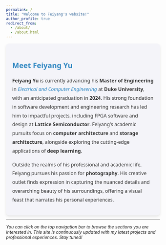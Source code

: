 ```yaml
---
permalink: /
title: "Welcome to Feiyang's website!"
author_profile: true
redirect_from: 
  - /about/
  - /about.html
---
```


<div style="font-family: 'Segoe UI', Tahoma, Geneva, Verdana, sans-serif; background-color: #f4f4f9; padding: 20px; border-radius: 10px; box-shadow: 0 4px 8px rgba(0,0,0,0.1);">
    <h2 style="color: #2E86C1; font-size: 24px; font-weight: 600;">Meet Feiyang Yu</h2>
    <p style="font-size: 16px; line-height: 1.8; color: #333;">
        <strong style="color: #333; font-weight: 700;">Feiyang Yu</strong> is currently advancing his <strong style="font-weight: 700;">Master of Engineering</strong> in <em style="color: #2E86C1;">Electrical and Computer Engineering</em> at <strong>Duke University</strong>, with an anticipated graduation in <strong>2024</strong>. His strong foundation in software development and engineering research has led him to impactful projects, including FPGA software and design at <strong>Lattice Semiconductor</strong>. Feiyang's academic pursuits focus on <strong>computer architecture</strong> and <strong>storage architecture</strong>, alongside exploring the cutting-edge applications of <strong>deep learning</strong>.
    </p>
    <p style="font-size: 16px; line-height: 1.8; color: #333;">
        Outside the realms of his professional and academic life, Feiyang pursues his passion for <strong style="font-weight: 700;">photography</strong>. His creative outlet finds expression in capturing the nuanced details and overarching beauty of his surroundings, offering a visual feast that narrates his personal experiences.
    </p>
</div>

<hr>

*You can click on the top navigation bar to browse the sections you are interested in. This site is continuously updated with my latest projects and professional experiences. Stay tuned!*
